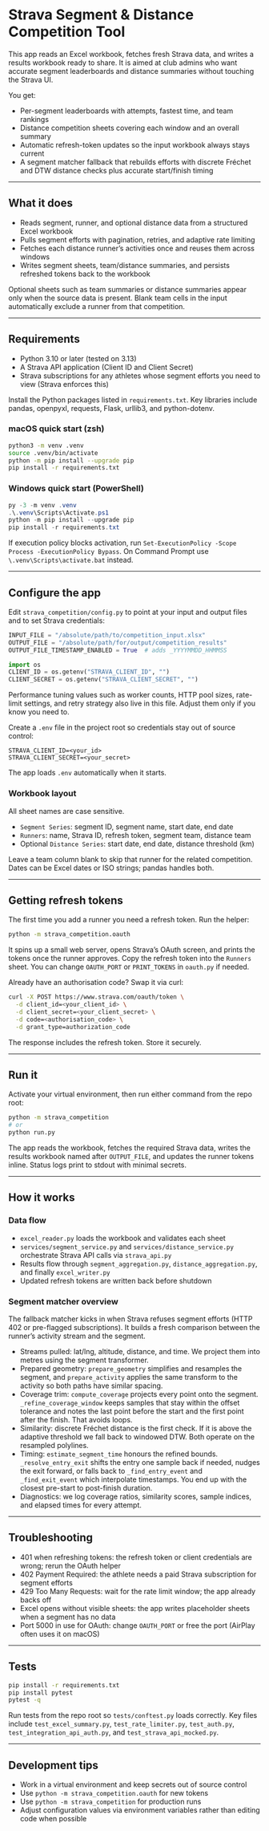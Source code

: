 # Strava Segment & Distance Competition Tool

This app reads an Excel workbook, fetches fresh Strava data, and writes a results workbook ready to share. It is aimed at club admins who want accurate segment leaderboards and distance summaries without touching the Strava UI.

You get:

- Per-segment leaderboards with attempts, fastest time, and team rankings
- Distance competition sheets covering each window and an overall summary
- Automatic refresh-token updates so the input workbook always stays current
- A segment matcher fallback that rebuilds efforts with discrete Fréchet and DTW distance checks plus accurate start/finish timing

---

## What it does

- Reads segment, runner, and optional distance data from a structured Excel workbook
- Pulls segment efforts with pagination, retries, and adaptive rate limiting
- Fetches each distance runner’s activities once and reuses them across windows
- Writes segment sheets, team/distance summaries, and persists refreshed tokens back to the workbook

Optional sheets such as team summaries or distance summaries appear only when the source data is present. Blank team cells in the input automatically exclude a runner from that competition.

---

## Requirements

- Python 3.10 or later (tested on 3.13)
- A Strava API application (Client ID and Client Secret)
- Strava subscriptions for any athletes whose segment efforts you need to view (Strava enforces this)

Install the Python packages listed in `requirements.txt`. Key libraries include pandas, openpyxl, requests, Flask, urllib3, and python-dotenv.

### macOS quick start (zsh)

```bash
python3 -m venv .venv
source .venv/bin/activate
python -m pip install --upgrade pip
pip install -r requirements.txt
```

### Windows quick start (PowerShell)

```powershell
py -3 -m venv .venv
.\.venv\Scripts\Activate.ps1
python -m pip install --upgrade pip
pip install -r requirements.txt
```

If execution policy blocks activation, run `Set-ExecutionPolicy -Scope Process -ExecutionPolicy Bypass`. On Command Prompt use `\.venv\Scripts\activate.bat` instead.

---

## Configure the app

Edit `strava_competition/config.py` to point at your input and output files and to set Strava credentials:

```python
INPUT_FILE = "/absolute/path/to/competition_input.xlsx"
OUTPUT_FILE = "/absolute/path/for/output/competition_results"
OUTPUT_FILE_TIMESTAMP_ENABLED = True  # adds _YYYYMMDD_HHMMSS

import os
CLIENT_ID = os.getenv("STRAVA_CLIENT_ID", "")
CLIENT_SECRET = os.getenv("STRAVA_CLIENT_SECRET", "")
```

Performance tuning values such as worker counts, HTTP pool sizes, rate-limit settings, and retry strategy also live in this file. Adjust them only if you know you need to.

Create a `.env` file in the project root so credentials stay out of source control:

```dotenv
STRAVA_CLIENT_ID=<your_id>
STRAVA_CLIENT_SECRET=<your_secret>
```

The app loads `.env` automatically when it starts.

### Workbook layout

All sheet names are case sensitive.

- `Segment Series`: segment ID, segment name, start date, end date
- `Runners`: name, Strava ID, refresh token, segment team, distance team
- Optional `Distance Series`: start date, end date, distance threshold (km)

Leave a team column blank to skip that runner for the related competition. Dates can be Excel dates or ISO strings; pandas handles both.

---

## Getting refresh tokens

The first time you add a runner you need a refresh token. Run the helper:

```bash
python -m strava_competition.oauth
```

It spins up a small web server, opens Strava’s OAuth screen, and prints the tokens once the runner approves. Copy the refresh token into the `Runners` sheet. You can change `OAUTH_PORT` or `PRINT_TOKENS` in `oauth.py` if needed.

Already have an authorisation code? Swap it via curl:

```bash
curl -X POST https://www.strava.com/oauth/token \
  -d client_id=<your_client_id> \
  -d client_secret=<your_client_secret> \
  -d code=<authorisation_code> \
  -d grant_type=authorization_code
```

The response includes the refresh token. Store it securely.

---

## Run it

Activate your virtual environment, then run either command from the repo root:

```bash
python -m strava_competition
# or
python run.py
```

The app reads the workbook, fetches the required Strava data, writes the results workbook named after `OUTPUT_FILE`, and updates the runner tokens inline. Status logs print to stdout with minimal secrets.

---

## How it works

### Data flow

- `excel_reader.py` loads the workbook and validates each sheet
- `services/segment_service.py` and `services/distance_service.py` orchestrate Strava API calls via `strava_api.py`
- Results flow through `segment_aggregation.py`, `distance_aggregation.py`, and finally `excel_writer.py`
- Updated refresh tokens are written back before shutdown

### Segment matcher overview

The fallback matcher kicks in when Strava refuses segment efforts (HTTP 402 or pre-flagged subscriptions). It builds a fresh comparison between the runner’s activity stream and the segment.

- Streams pulled: lat/lng, altitude, distance, and time. We project them into metres using the segment transformer.
- Prepared geometry: `prepare_geometry` simplifies and resamples the segment, and `prepare_activity` applies the same transform to the activity so both paths have similar spacing.
- Coverage trim: `compute_coverage` projects every point onto the segment. `_refine_coverage_window` keeps samples that stay within the offset tolerance and notes the last point before the start and the first point after the finish. That avoids loops.
- Similarity: discrete Fréchet distance is the first check. If it is above the adaptive threshold we fall back to windowed DTW. Both operate on the resampled polylines.
- Timing: `estimate_segment_time` honours the refined bounds. `_resolve_entry_exit` shifts the entry one sample back if needed, nudges the exit forward, or falls back to `_find_entry_event` and `_find_exit_event` which interpolate timestamps. You end up with the closest pre-start to post-finish duration.
- Diagnostics: we log coverage ratios, similarity scores, sample indices, and elapsed times for every attempt.

---

## Troubleshooting

- 401 when refreshing tokens: the refresh token or client credentials are wrong; rerun the OAuth helper
- 402 Payment Required: the athlete needs a paid Strava subscription for segment efforts
- 429 Too Many Requests: wait for the rate limit window; the app already backs off
- Excel opens without visible sheets: the app writes placeholder sheets when a segment has no data
- Port 5000 in use for OAuth: change `OAUTH_PORT` or free the port (AirPlay often uses it on macOS)

---

## Tests

```bash
pip install -r requirements.txt
pip install pytest
pytest -q
```

Run tests from the repo root so `tests/conftest.py` loads correctly. Key files include `test_excel_summary.py`, `test_rate_limiter.py`, `test_auth.py`, `test_integration_api_auth.py`, and `test_strava_api_mocked.py`.

---

## Development tips

- Work in a virtual environment and keep secrets out of source control
- Use `python -m strava_competition.oauth` for new tokens
- Use `python -m strava_competition` for production runs
- Adjust configuration values via environment variables rather than editing code when possible
